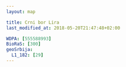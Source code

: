 ```yaml
---
layout: map

title: Crni bor Lira
last_modified_at: 2018-05-20T21:47:48+02:00

WDPA: [555588993]
BioRaS: [300]
geoSrbija:
  L1_182: [29]
---
```

